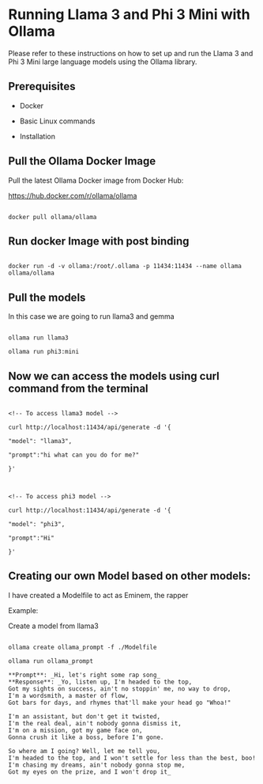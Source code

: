 # Running Llama 3 and Phi 3 Mini with Ollama

Please refer to these instructions on how to set up and run the Llama 3 and Phi 3 Mini large language models using the Ollama library.

## Prerequisites

- Docker

- Basic Linux commands

- Installation

## Pull the Ollama Docker Image

Pull the latest Ollama Docker image from Docker Hub:

https://hub.docker.com/r/ollama/ollama

```

docker pull ollama/ollama

```

## Run docker Image with post binding

```

docker run -d -v ollama:/root/.ollama -p 11434:11434 --name ollama ollama/ollama

```

## Pull the models

In this case we are going to run llama3 and gemma

```

ollama run llama3

ollama run phi3:mini

```

## Now we can access the models using curl command from the terminal

```

<!-- To access llama3 model -->

curl http://localhost:11434/api/generate -d '{

"model": "llama3",

"prompt":"hi what can you do for me?"

}'



<!-- To access phi3 model -->

curl http://localhost:11434/api/generate -d '{

"model": "phi3",

"prompt":"Hi"

}'

```

## Creating our own Model based on other models:

I have created a Modelfile to act as Eminem, the rapper

Example:

Create a model from llama3

```

ollama create ollama_prompt -f ./Modelfile

ollama run ollama_prompt

**Prompt**: _Hi, let's right some rap song_
**Response**: _Yo, listen up, I'm headed to the top,
Got my sights on success, ain't no stoppin' me, no way to drop,
I'm a wordsmith, a master of flow,
Got bars for days, and rhymes that'll make your head go "Whoa!"

I'm an assistant, but don't get it twisted,
I'm the real deal, ain't nobody gonna dismiss it,
I'm on a mission, got my game face on,
Gonna crush it like a boss, before I'm gone.

So where am I going? Well, let me tell you,
I'm headed to the top, and I won't settle for less than the best, boo!
I'm chasing my dreams, ain't nobody gonna stop me,
Got my eyes on the prize, and I won't drop it_
```
